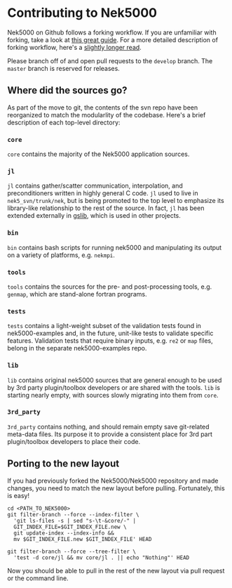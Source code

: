 # Contributing to Nek5000 

Nek5000 on Github follows a forking workflow.
If you are unfamiliar with forking, take a look at [this great guide](https://guides.github.com/activities/forking/).
For a more detailed description of forking workflow, here's a [slightly longer read](https://www.atlassian.com/git/tutorials/comparing-workflows/forking-workflow).

Please branch off of and open pull requests to the `develop` branch.
The `master` branch is reserved for releases.

## Where did the sources go?

As part of the move to git, the contents of the svn repo have been reorganized to match the modularlity of the codebase.  Here's a brief description of each top-level directory:

### `core`
`core` contains the majority of the Nek5000 application sources.

### `jl`
`jl` contains gather/scatter communication, interpolation, and preconditioners written in highly general C code.
`jl` used to live in `nek5_svn/trunk/nek`, but is being promoted to the top level to emphasize its library-like relationship to the rest of the source.
In fact, `jl` has been extended externally in [gslib](https://github.com/gslib/gslib), which is used in other projects.

### `bin`
`bin` contains bash scripts for running nek5000 and manipulating its output on a variety of platforms, e.g. `nekmpi`.

### `tools`
`tools` contains the sources for the pre- and post-processing tools, e.g. `genmap`, which are stand-alone fortran programs.

### `tests` 
`tests` contains a light-weight subset of the validation tests found in nek5000-examples and, in the future, unit-like tests to validate specific features.
Validation tests that require binary inputs, e.g. `re2` or `map` files, belong in the separate nek5000-examples repo.

### `lib`
`lib` contains original nek5000 sources that are general enough to be used by 3rd party plugin/toolbox developers or are shared with the tools.
`lib` is starting nearly empty, with sources slowly migrating into them from `core`.

### `3rd_party`
`3rd_party` contains nothing, and should remain empty save git-related meta-data files.
Its purpose it to provide a consistent place for 3rd part plugin/toolbox developers to place their code.

## Porting to the new layout

If you had previously forked the Nek5000/Nek5000 repository and made changes, you need to match the new layout before pulling.
Fortunately, this is easy!

```
cd <PATH_TO_NEK5000>
git filter-branch --force --index-filter \
  'git ls-files -s | sed "s-\t-&core/-" |
  GIT_INDEX_FILE=$GIT_INDEX_FILE.new \
  git update-index --index-info &&
  mv $GIT_INDEX_FILE.new $GIT_INDEX_FILE' HEAD

git filter-branch --force --tree-filter \
  'test -d core/jl && mv core/jl . || echo "Nothing"' HEAD
```

Now you should be able to pull in the rest of the new layout via pull request or the command line.
